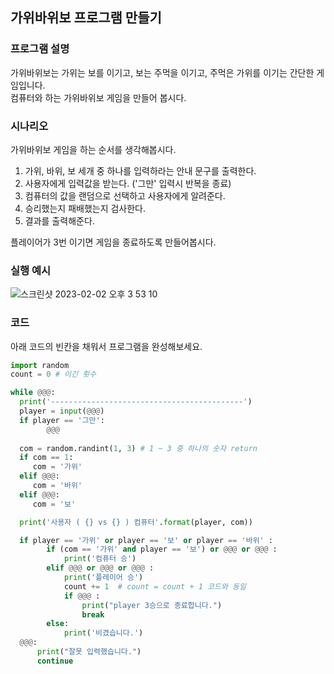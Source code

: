 ## 가위바위보 프로그램 만들기
### 프로그램 설명
가위바위보는 가위는 보를 이기고, 보는 주먹을 이기고, 주먹은 가위를 이기는 간단한 게임입니다.    
컴퓨터와 하는 가위바위보 게임을 만들어 봅시다.    

### 시나리오
가위바위보 게임을 하는 순서를 생각해봅시다.     

1. 가위, 바위, 보 세개 중 하나를 입력하라는 안내 문구를 출력한다.
2. 사용자에게 입력값을 받는다. ('그만' 입력시 반복을 종료) 
3. 컴퓨터의 값을 랜덤으로 선택하고 사용자에게 알려준다.
4. 승리했는지 패배했는지 검사한다.
5. 결과를 출력해준다.

플레이어가 3번 이기면 게임을 종료하도록 만들어봅시다.    


### 실행 예시

![스크린샷 2023-02-02 오후 3 53 10](https://user-images.githubusercontent.com/48852104/216252996-d1159ed0-44f1-495d-9534-9b05d9f8e838.png)

### 코드

아래 코드의 빈칸을 채워서 프로그램을 완성해보세요.

```python
import random
count = 0 # 이긴 횟수

while @@@:
  print('-------------------------------------------')
  player = input(@@@)
  if player == '그만':
        @@@
       
  com = random.randint(1, 3) # 1 ~ 3 중 하나의 숫자 return
  if com == 1:
     com = '가위'
  elif @@@:
     com = '바위'
  elif @@@:
     com = '보'

  print('사용자 ( {} vs {} ) 컴퓨터'.format(player, com))

  if player == '가위' or player == '보' or player == '바위' :
        if (com == '가위' and player == '보') or @@@ or @@@ :
            print('컴퓨터 승')
        elif @@@ or @@@ or @@@ :
            print('플레이어 승')
            count += 1  # count = count + 1 코드와 동일
            if @@@ :
                print("player 3승으로 종료합니다.")
                break
        else:
            print('비겼습니다.')                  
  @@@:
      print("잘못 입력했습니다.")
      continue
  
```
